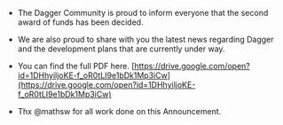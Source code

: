 - The Dagger Community is proud to inform everyone that the second award of funds has been decided.

- We are also proud to share with you the latest news regarding Dagger and the development plans that are currently under way.

- You can find the full PDF here. [https://drive.google.com/open?id=1DHhyiljoKE-f_oR0tLI9e1bDk1Mp3iCw](https://drive.google.com/open?id=1DHhyiljoKE-f_oR0tLI9e1bDk1Mp3iCw)

- Thx @mathsw for all work done on this Announcement.